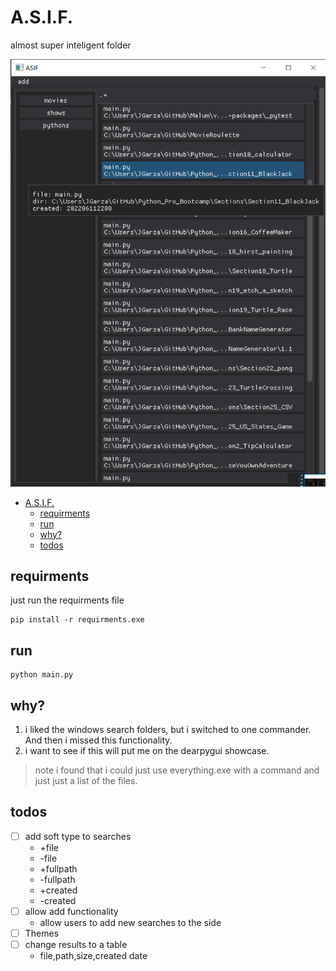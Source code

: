 # A.S.I.F.

almost super inteligent folder

![](.\imgs\20220620.png)

<!--TOC-->

- [A.S.I.F.](#asif)
    - [requirments](#requirments)
    - [run](#run)
    - [why?](#why)
    - [todos](#todos)

<!--TOC-->

## requirments

just run the requirments file

```
pip install -r requirments.exe
```

## run

```
python main.py
```

## why?

1. i liked the windows search folders, but i switched to one commander. And then i missed this functionality.
2. i want to see if this will put me on the dearpygui showcase.

> note
> i found that i could just use everything.exe with a command and just just a list of the files. 

## todos

- [ ] add soft type to searches
  * +file 
  * -file 
  * +fullpath
  * -fullpath
  * +created
  * -created
- [ ] allow add functionality
  * allow users to add new searches to the side
- [ ] Themes
- [ ] change results to a table
  * file,path,size,created date
